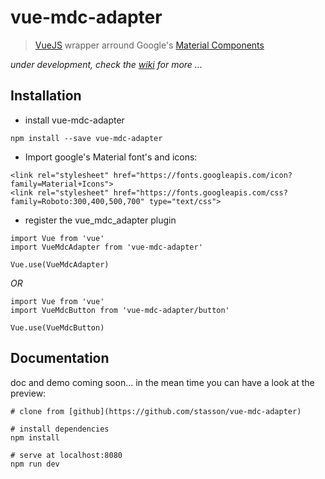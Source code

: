 # vue-mdc-adapter

> [VueJS](https://vuejs.org) wrapper arround 
Google's [Material Components](https://material.io/components/web/)

*under development, check the [wiki](https://github.com/stasson/vue-mdc-adapter/wiki) 
for more ...*

## Installation

- install vue-mdc-adapter

`npm install --save vue-mdc-adapter`

- Import google's Material font's and icons:

```
<link rel="stylesheet" href="https://fonts.googleapis.com/icon?family=Material+Icons">
<link rel="stylesheet" href="https://fonts.googleapis.com/css?family=Roboto:300,400,500,700" type="text/css">
```

- register the vue_mdc_adapter plugin

```
import Vue from 'vue'
import VueMdcAdapter from 'vue-mdc-adapter'

Vue.use(VueMdcAdapter)
```

_OR_

```
import Vue from 'vue'
import VueMdcButton from 'vue-mdc-adapter/button'

Vue.use(VueMdcButton)
```

 
## Documentation

doc and demo coming soon...
in the mean time you can have a look at the preview:


```
# clone from [github](https://github.com/stasson/vue-mdc-adapter)

# install dependencies
npm install
 
# serve at localhost:8080
npm run dev
```
